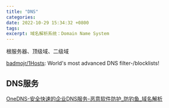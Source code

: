 ```yaml
---
title: "DNS"
categories: 
date: 2022-10-29 15:34:32 +0800
tags: 
excerpt: 域名解析系统：Domain Name System
---
```


根服务器、顶级域、二级域



[badmojr/1Hosts](https://github.com/badmojr/1Hosts): World's most advanced DNS filter-/blocklists!






## DNS服务

[OneDNS-安全快速的企业DNS服务-恶意软件防护_防钓鱼_域名解析](https://www.onedns.net/)

